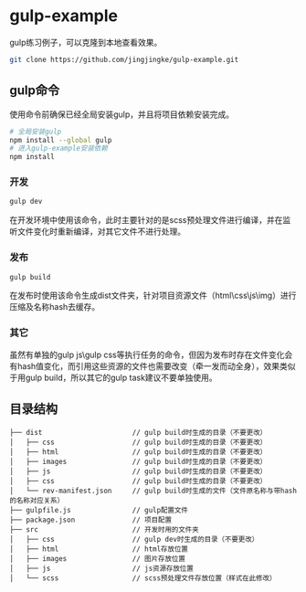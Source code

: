# gulp-example

gulp练习例子，可以克隆到本地查看效果。

```bash
git clone https://github.com/jingjingke/gulp-example.git
```

## gulp命令 ##

使用命令前确保已经全局安装gulp，并且将项目依赖安装完成。

```bash
# 全局安装gulp
npm install --global gulp
# 进入gulp-example安装依赖
npm install
```
### 开发
```bash
gulp dev
```
在开发环境中使用该命令，此时主要针对的是scss预处理文件进行编译，并在监听文件变化时重新编译，对其它文件不进行处理。

### 发布
```bash
gulp build
```
在发布时使用该命令生成dist文件夹，针对项目资源文件（html\css\js\img）进行压缩及名称hash去缓存。

### 其它
虽然有单独的gulp js\gulp css等执行任务的命令，但因为发布时存在文件变化会有hash值变化，而引用这些资源的文件也需要改变（牵一发而动全身），效果类似于用gulp build，所以其它的gulp task建议不要单独使用。

## 目录结构 ##

```pre
├── dist                      // gulp build时生成的目录（不要更改）
│   ├── css                   // gulp build时生成的目录（不要更改）
│   ├── html                  // gulp build时生成的目录（不要更改）
│   ├── images                // gulp build时生成的目录（不要更改）
│   ├── js                    // gulp build时生成的目录（不要更改）
│   ├── css                   // gulp build时生成的目录（不要更改）
│   └── rev-manifest.json     // gulp build时生成的文件（文件原名称与带hash的名称对应关系）
├── gulpfile.js               // gulp配置文件
├── package.json              // 项目配置
├── src                       // 开发时用的文件夹
│   ├── css                   // gulp dev时生成的目录（不要更改）
│   ├── html                  // html存放位置
│   ├── images                // 图片存放位置
│   ├── js                    // js资源存放位置
│   └── scss                  // scss预处理文件存放位置（样式在此修改）
```

